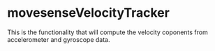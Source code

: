 # movesenseVelocityTracker
This is the functionality that will compute the velocity coponents from accelerometer and gyroscope data.
